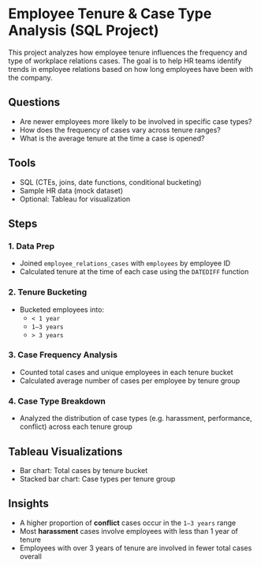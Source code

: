 # Employee Tenure & Case Type Analysis (SQL Project)

This project analyzes how employee tenure influences the frequency and type of workplace relations cases. The goal is to help HR teams identify trends in employee relations based on how long employees have been with the company.

## Questions

- Are newer employees more likely to be involved in specific case types?
- How does the frequency of cases vary across tenure ranges?
- What is the average tenure at the time a case is opened?

## Tools

- SQL (CTEs, joins, date functions, conditional bucketing)
- Sample HR data (mock dataset)
- Optional: Tableau for visualization

## Steps

### 1. Data Prep
- Joined `employee_relations_cases` with `employees` by employee ID
- Calculated tenure at the time of each case using the `DATEDIFF` function

### 2. Tenure Bucketing
- Bucketed employees into:
  - `< 1 year`
  - `1–3 years`
  - `> 3 years`

### 3. Case Frequency Analysis
- Counted total cases and unique employees in each tenure bucket
- Calculated average number of cases per employee by tenure group

### 4. Case Type Breakdown
- Analyzed the distribution of case types (e.g. harassment, performance, conflict) across each tenure group

## Tableau Visualizations
- Bar chart: Total cases by tenure bucket
- Stacked bar chart: Case types per tenure group

## Insights
- A higher proportion of **conflict** cases occur in the `1–3 years` range
- Most **harassment** cases involve employees with less than 1 year of tenure
- Employees with over 3 years of tenure are involved in fewer total cases overall
